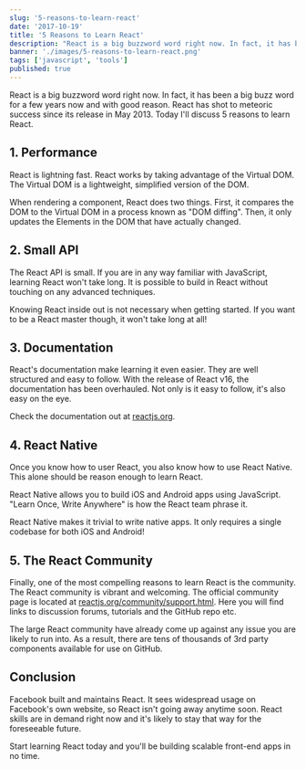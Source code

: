 ```yaml
---
slug: '5-reasons-to-learn-react'
date: '2017-10-19'
title: '5 Reasons to Learn React'
description: "React is a big buzzword word right now. In fact, it has been a big buzz word for a few years now. Today I'll discuss 5 reasons to learn React."
banner: './images/5-reasons-to-learn-react.png'
tags: ['javascript', 'tools']
published: true
---
```


React is a big buzzword word right now. In fact, it has been a big buzz word for a few years now and with good reason. React has shot to meteoric success since its release in May 2013. Today I'll discuss 5 reasons to learn React.

## 1. Performance

React is lightning fast. React works by taking advantage of the Virtual DOM. The Virtual DOM is a lightweight, simplified version of the DOM.

When rendering a component, React does two things. First, it compares the DOM to the Virtual DOM in a process known as "DOM diffing". Then, it only updates the Elements in the DOM that have actually changed.

## 2. Small API

The React API is small. If you are in any way familiar with JavaScript, learning React won't take long. It is possible to build in React without touching on any advanced techniques.

Knowing React inside out is not necessary when getting started. If you want to be a React master though, it won't take long at all!

## 3. Documentation

React's documentation make learning it even easier. They are well structured and easy to follow. With the release of React v16, the documentation has been overhauled. Not only is it easy to follow, it's also easy on the eye.

Check the documentation out at [reactjs.org](https://reactjs.org).

## 4. React Native

Once you know how to user React, you also know how to use React Native. This alone should be reason enough to learn React.

React Native allows you to build iOS and Android apps using JavaScript. "Learn Once, Write Anywhere" is how the React team phrase it.

React Native makes it trivial to write native apps. It only requires a single codebase for both iOS and Android!

## 5. The React Community

Finally, one of the most compelling reasons to learn React is the community. The React community is vibrant and welcoming. The official community page is located at [reactjs.org/community/support.html](https://reactjs.org/community/support.html). Here you will find links to discussion forums, tutorials and the GitHub repo etc.

The large React community have already come up against any issue you are likely to run into. As a result, there are tens of thousands of 3rd party components available for use on GitHub.

## Conclusion

Facebook built and maintains React. It sees widespread usage on Facebook's own website, so React isn't going away anytime soon. React skills are in demand right now and it's likely to stay that way for the foreseeable future.

Start learning React today and you'll be building scalable front-end apps in no time.

